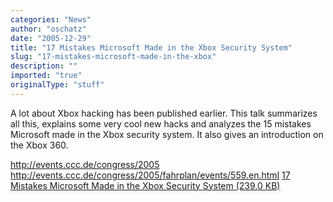 ```yaml
---
categories: "News"
author: "oschatz"
date: "2005-12-29"
title: "17 Mistakes Microsoft Made in the Xbox Security System"
slug: "17-mistakes-microsoft-made-in-the-xbox"
description: ""
imported: "true"
originalType: "stuff"
---
```



A lot about Xbox hacking has been published earlier. This talk summarizes all this, explains some very cool new hacks and analyzes the 15 mistakes Microsoft made in the Xbox security system. It also gives an introduction on the Xbox 360.

<http://events.ccc.de/congress/2005>
<http://events.ccc.de/congress/2005/fahrplan/events/559.en.html>
[17 Mistakes Microsoft Made in the Xbox Security System (239.0 KB)](http://events.ccc.de/congress/2005/fahrplan/attachments/591-paper_xbox.pdf)
